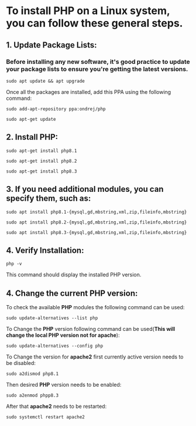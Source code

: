 # To install **PHP** on a Linux system, you can follow these general steps.

## 1. Update Package Lists:
### Before installing any new software, it's good practice to update your package lists to ensure you're getting the latest versions.
```
sudo apt update && apt upgrade
```
Once all the packages are installed, add this PPA using the following command:

```
sudo add-apt-repository ppa:ondrej/php
```
```
sudo apt-get update
```

## 2. Install PHP:
```
sudo apt-get install php8.1
```
```
sudo apt-get install php8.2
```
```
sudo apt-get install php8.3
```

## 3. If you need additional modules, you can specify them, such as:
```
sudo apt install php8.1-{mysql,gd,mbstring,xml,zip,fileinfo,mbstring}
```

```
sudo apt install php8.2-{mysql,gd,mbstring,xml,zip,fileinfo,mbstring}
```

```
sudo apt install php8.3-{mysql,gd,mbstring,xml,zip,fileinfo,mbstring}
```

## 4. Verify Installation:
```
php -v
```
This command should display the installed PHP version.



## 4. Change the current PHP version:
To check the available **PHP** modules the following command can be used:
```
sudo update-alternatives --list php
```
To Change the **PHP** version following command can be used(**This will change the local PHP version not for apache**):
```
sudo update-alternatives --config php
```
To Change the version for **apache2** first currently active version needs to be disabled:

```
sudo a2dismod php8.1
```

Then desired **PHP** version needs to be enabled:
```
sudo a2enmod phpp8.3
```
 After that **apache2** needs to be restarted:
 ```
 sudo systemctl restart apache2
 ```
